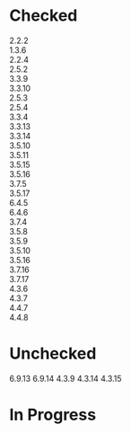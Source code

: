 # Checked 
2.2.2<br/>
1.3.6<br/>
2.2.4<br/>
2.5.2<br/>
3.3.9<br/>
3.3.10<br/>
2.5.3<br/>
2.5.4<br/>
3.3.4<br/>
3.3.13<br/>
3.3.14<br/>
3.5.10<br/>
3.5.11<br/>
3.5.15<br/>
3.5.16<br/>
3.7.5<br/>
3.5.17<br/>
6.4.5<br/>
6.4.6<br/>
3.7.4<br/>
3.5.8<br/>
3.5.9<br/>
3.5.10<br/>
3.5.16<br/>
3.7.16<br/>
3.7.17<br/>
4.3.6<br/>
4.3.7<br/>
4.4.7<br/>
4.4.8<br/>


# Unchecked 
6.9.13
6.9.14
4.3.9
4.3.14
4.3.15

# In Progress
